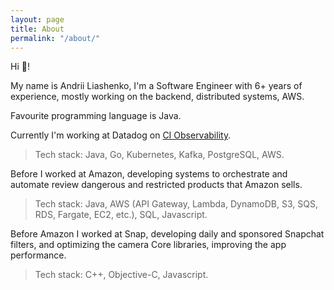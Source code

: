```yaml
---
layout: page
title: About
permalink: "/about/"
---
```


Hi 👋! 

My name is Andrii Liashenko, I'm a Software Engineer with 6+ years of experience, mostly working on the backend, distributed systems, AWS. 

Favourite programming language is Java.

Currently I'm working at Datadog on [CI Observability](https://www.datadoghq.com/product/ci-cd-monitoring/).
>Tech stack: Java, Go, Kubernetes, Kafka, PostgreSQL, AWS.

Before I worked at Amazon, developing systems to orchestrate and automate review dangerous and restricted products that Amazon sells.
>Tech stack: Java, AWS (API Gateway, Lambda, DynamoDB, S3, SQS, RDS, Fargate, EC2, etc.), SQL,  Javascript.

Before Amazon I worked at Snap, developing daily and sponsored Snapchat filters, and optimizing the camera Core libraries, improving the app performance.
>Tech stack: C++, Objective-C, Javascript.
